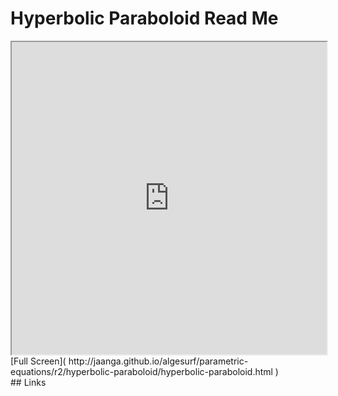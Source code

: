 Hyperbolic Paraboloid Read Me
===

<iframe src='http://jaanga.github.io/algesurf/parametric-equations/r2/hyperbolic-paraboloid/hyperbolic-paraboloid.html' width=100% height=500px >
There is an `iframe` here. It is not visible when viewed on github.com/algesurf. To view, please see 'Project Links' below.
</iframe>
[Full Screen]( http://jaanga.github.io/algesurf/parametric-equations/r2/hyperbolic-paraboloid/hyperbolic-paraboloid.html )
<br>
## Links 
<http://www.3d-meier.de/tut3/Seite99.html>  
